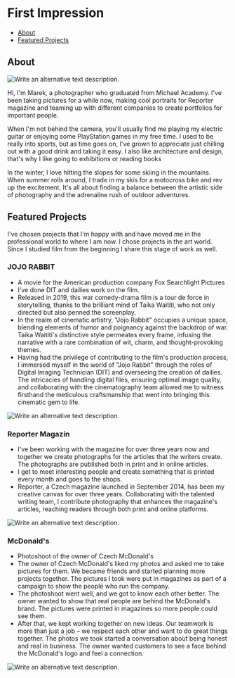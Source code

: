 # First Impression


- [About](#about)
- [Featured Projects](#featured-projects)

## About

<!-- Consider including a headshot. We’re not designing, so keep the image width/height around 320px x 320px (square). Replace "surname" with your surname in the file name. -->

![Write an alternative text description.](img/IMG_4680.jpg)

Hi, I'm Marek, a photographer who graduated from Michael Academy. I've been taking pictures for a while now, making cool portraits for Reporter magazine and teaming up with different companies to create portfolios for important people.

When I'm not behind the camera, you'll usually find me playing my electric guitar or enjoying some PlayStation games in my free time. I used to be really into sports, but as time goes on, I've grown to appreciate just chilling out with a good drink and taking it easy. I also like architecture and design, that's why I like going to exhibitions or reading books

In the winter, I love hitting the slopes for some skiing in the mountains. When summer rolls around, I trade in my skis for a motocross bike and rev up the excitement. It's all about finding a balance between the artistic side of photography and the adrenaline rush of outdoor adventures. 

## Featured Projects

I've chosen projects that I'm happy with and have moved me in the professional world to where I am now. I chose projects in the art world. Since I studied film from the beginning I share this stage of work as well.

### JOJO RABBIT

- A movie for the American production company Fox Searchlight Pictures
- I've done DIT and dailies work on the film.
- Released in 2019, this war comedy-drama film is a tour de force in storytelling, thanks to the brilliant mind of Taika Waititi, who not only directed but also penned the screenplay.
- In the realm of cinematic artistry, "Jojo Rabbit" occupies a unique space, blending elements of humor and poignancy against the backdrop of war. Taika Waititi's distinctive style permeates every frame, infusing the narrative with a rare combination of wit, charm, and thought-provoking themes.
- Having had the privilege of contributing to the film's production process, I immersed myself in the world of "Jojo Rabbit" through the roles of Digital Imaging Technician (DIT) and overseeing the creation of dailies. The intricacies of handling digital files, ensuring optimal image quality, and collaborating with the cinematography team allowed me to witness firsthand the meticulous craftsmanship that went into bringing this cinematic gem to life.

<!-- Use a static poster image or animated GIF, but no video files. Again, keep the image width/height manageable, around 1280x x 720px (16:9 aspect ratio), or a max-width of 1280px. -->

![Write an alternative text description.](img/MV5BZjU0Yzk2MzEtMjAzYy00MzY0LTg2YmItM2RkNzdkY2ZhN2JkXkEyXkFqcGdeQXVyNDg4NjY5OTQ@._V1_.jpg)


### Reporter Magazin

- I've been working with the magazine for over three years now and together we create photographs for the articles that the writers create. The photographs are published both in print and in online articles.
- I get to meet interesting people and create something that is printed every month and goes to the shops.
- Reporter, a Czech magazine launched in September 2014, has been my creative canvas for over three years. Collaborating with the talented writing team, I contribute photography that enhances the magazine's articles, reaching readers through both print and online platforms.


![Write an alternative text description.](img/IMG_4681.JPG)


### McDonald's
- Photoshoot of the owner of Czech McDonald's
- The owner of Czech McDonald's liked my photos and asked me to take pictures for them. We became friends and started planning more projects together. The pictures I took were put in magazines as part of a campaign to show the people who run the company.
- The photoshoot went well, and we got to know each other better. The owner wanted to show that real people are behind the McDonald's brand. The pictures were printed in magazines so more people could see them.
- After that, we kept working together on new ideas. Our teamwork is more than just a job – we respect each other and want to do great things together. The photos we took started a conversation about being honest and real in business. The owner wanted customers to see a face behind the McDonald's logo and feel a connection.

![Write an alternative text description.](img/img666.jpg)

